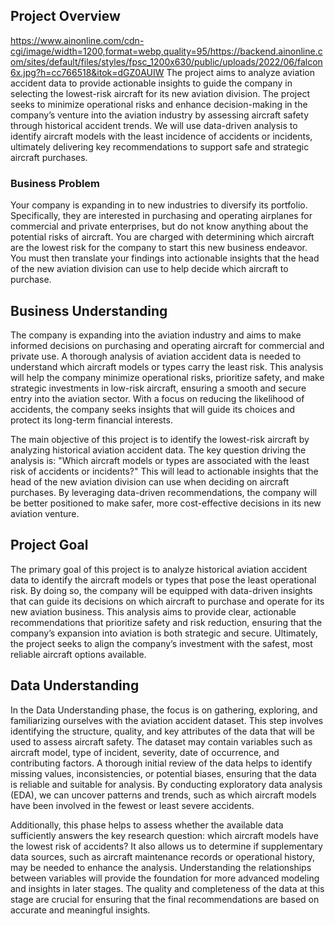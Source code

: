 
## Project Overview
https://www.ainonline.com/cdn-cgi/image/width=1200,format=webp,quality=95/https://backend.ainonline.com/sites/default/files/styles/fpsc_1200x630/public/uploads/2022/06/falcon6x.jpg?h=cc766518&itok=dGZ0AUIW
The project aims to analyze aviation accident data to provide actionable insights to guide the company in selecting the lowest-risk aircraft for its new aviation division. The project seeks to minimize operational risks and enhance decision-making in the company’s venture into the aviation industry by assessing aircraft safety through historical accident trends. We will use data-driven analysis to identify aircraft models with the least incidence of accidents or incidents, ultimately delivering key recommendations to support safe and strategic aircraft purchases.


### Business Problem

Your company is expanding in to new industries to diversify its portfolio. Specifically, they are interested in purchasing and operating airplanes for commercial and private enterprises, but do not know anything about the potential risks of aircraft. You are charged with determining which aircraft are the lowest risk for the company to start this new business endeavor. You must then translate your findings into actionable insights that the head of the new aviation division can use to help decide which aircraft to purchase.

## Business Understanding
The company is expanding into the aviation industry and aims to make informed decisions on purchasing and operating aircraft for commercial and private use. A thorough analysis of aviation accident data is needed to understand which aircraft models or types carry the least risk. This analysis will help the company minimize operational risks, prioritize safety, and make strategic investments in low-risk aircraft, ensuring a smooth and secure entry into the aviation sector. With a focus on reducing the likelihood of accidents, the company seeks insights that will guide its choices and protect its long-term financial interests.

The main objective of this project is to identify the lowest-risk aircraft by analyzing historical aviation accident data. The key question driving the analysis is: "Which aircraft models or types are associated with the least risk of accidents or incidents?" This will lead to actionable insights that the head of the new aviation division can use when deciding on aircraft purchases. By leveraging data-driven recommendations, the company will be better positioned to make safer, more cost-effective decisions in its new aviation venture.

## Project Goal
The primary goal of this project is to analyze historical aviation accident data to identify the aircraft models or types that pose the least operational risk. By doing so, the company will be equipped with data-driven insights that can guide its decisions on which aircraft to purchase and operate for its new aviation business. This analysis aims to provide clear, actionable recommendations that prioritize safety and risk reduction, ensuring that the company’s expansion into aviation is both strategic and secure. Ultimately, the project seeks to align the company’s investment with the safest, most reliable aircraft options available.

## Data Understanding
In the Data Understanding phase, the focus is on gathering, exploring, and familiarizing ourselves with the aviation accident dataset. This step involves identifying the structure, quality, and key attributes of the data that will be used to assess aircraft safety. The dataset may contain variables such as aircraft model, type of incident, severity, date of occurrence, and contributing factors. A thorough initial review of the data helps to identify missing values, inconsistencies, or potential biases, ensuring that the data is reliable and suitable for analysis. By conducting exploratory data analysis (EDA), we can uncover patterns and trends, such as which aircraft models have been involved in the fewest or least severe accidents.

Additionally, this phase helps to assess whether the available data sufficiently answers the key research question: which aircraft models have the lowest risk of accidents? It also allows us to determine if supplementary data sources, such as aircraft maintenance records or operational history, may be needed to enhance the analysis. Understanding the relationships between variables will provide the foundation for more advanced modeling and insights in later stages. The quality and completeness of the data at this stage are crucial for ensuring that the final recommendations are based on accurate and meaningful insights.

